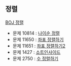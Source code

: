## 정렬
[BOJ 정렬](https://www.acmicpc.net/step/9)
- 문제 10814 : [나이순 정렬](https://www.acmicpc.net/problem/10814)
- 문제 11650 : [좌표 정렬하기](https://www.acmicpc.net/problem/11650)
- 문제 11651 : [좌표 정렬하기2](https://www.acmicpc.net/problem/11651)
- 문제 1427  : [소트인사이드](https://www.acmicpc.net/problem/1427)
- 문제 2750  : [수 정렬하기](https://www.acmicpc.net/problem/2750)

